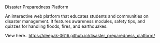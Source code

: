 Disaster Preparedness Platform

An interactive web platform that educates students and communities on disaster management. It features awareness modules, safety tips, and quizzes for handling floods, fires, and earthquakes.

View here.. https://deepak-0616.github.io/disaster_preparedness_platform/
